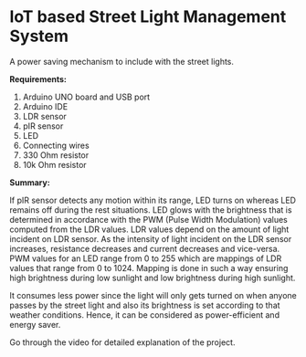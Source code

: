 # IoT based Street Light Management System
A power saving mechanism to include with the street lights.

**Requirements:**
1. Arduino UNO board and USB port
2. Arduino IDE
3. LDR sensor
4. pIR sensor
5. LED
6. Connecting wires
7. 330 Ohm resistor
8. 10k Ohm resistor

**Summary:**

If pIR sensor detects any motion within its range, LED turns on whereas LED remains off during the rest situations. LED glows with the brightness that is determined in accordance with the PWM (Pulse Width Modulation) values computed from the LDR values. LDR values depend on the amount of light incident on LDR sensor. As the intensity of light incident on the LDR sensor increases, resistance decreases and current decreases and vice-versa. PWM values for an LED range from 0 to 255 which are mappings of LDR values that range from 0 to 1024. Mapping is done in such a way ensuring high brightness during low sunlight and low brightness during high sunlight.

It consumes less power since the light will only gets turned on when anyone passes by the street light and also its brightness is set according to that weather conditions. Hence, it can be considered as power-efficient and energy saver.

Go through the video for detailed explanation of the project.